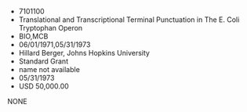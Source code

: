 * 7101100
* Translational and Transcriptional Terminal Punctuation in   The E. Coli Tryptophan Operon
* BIO,MCB
* 06/01/1971,05/31/1973
* Hillard Berger, Johns Hopkins University
* Standard Grant
*   name not available
* 05/31/1973
* USD 50,000.00

NONE
